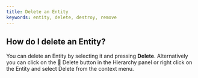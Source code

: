```yaml
---
title: Delete an Entity
keywords: entity, delete, destroy, remove
---
```


## How do I delete an Entity?

You can delete an Entity by selecting it and pressing **Delete**. Alternatively you can click on the <span class="font-icon">&#58657;</span> Delete button in the Hierarchy panel or right click on the Entity and select Delete from the context menu.
